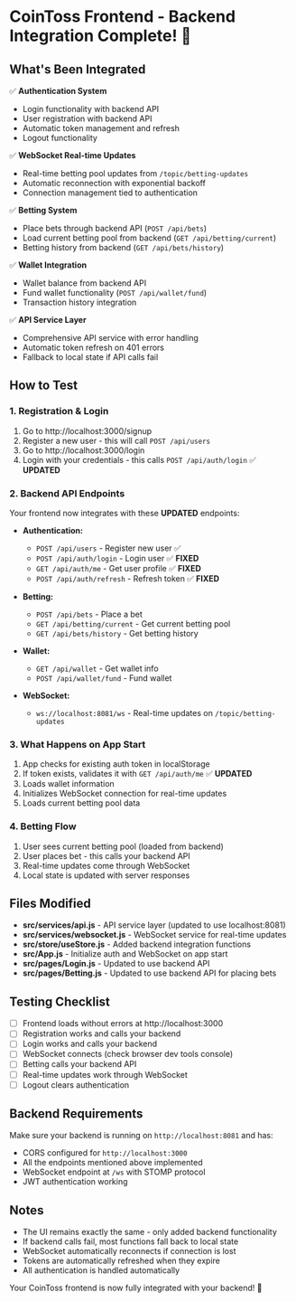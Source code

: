# CoinToss Frontend - Backend Integration Complete! 🎉

## What's Been Integrated

✅ **Authentication System**
- Login functionality with backend API
- User registration with backend API  
- Automatic token management and refresh
- Logout functionality

✅ **WebSocket Real-time Updates**
- Real-time betting pool updates from `/topic/betting-updates`
- Automatic reconnection with exponential backoff
- Connection management tied to authentication

✅ **Betting System**
- Place bets through backend API (`POST /api/bets`)
- Load current betting pool from backend (`GET /api/betting/current`)
- Betting history from backend (`GET /api/bets/history`)

✅ **Wallet Integration**  
- Wallet balance from backend API
- Fund wallet functionality (`POST /api/wallet/fund`)
- Transaction history integration

✅ **API Service Layer**
- Comprehensive API service with error handling
- Automatic token refresh on 401 errors
- Fallback to local state if API calls fail

## How to Test

### 1. **Registration & Login**
1. Go to http://localhost:3000/signup 
2. Register a new user - this will call `POST /api/users`
3. Go to http://localhost:3000/login
4. Login with your credentials - this calls `POST /api/auth/login` ✅ **UPDATED**

### 2. **Backend API Endpoints**
Your frontend now integrates with these **UPDATED** endpoints:

- **Authentication:**
  - `POST /api/users` - Register new user ✅
  - `POST /api/auth/login` - Login user ✅ **FIXED**
  - `GET /api/auth/me` - Get user profile ✅ **FIXED**
  - `POST /api/auth/refresh` - Refresh token ✅ **FIXED**

- **Betting:**
  - `POST /api/bets` - Place a bet
  - `GET /api/betting/current` - Get current betting pool
  - `GET /api/bets/history` - Get betting history

- **Wallet:**
  - `GET /api/wallet` - Get wallet info
  - `POST /api/wallet/fund` - Fund wallet

- **WebSocket:**
  - `ws://localhost:8081/ws` - Real-time updates on `/topic/betting-updates`

### 3. **What Happens on App Start**
1. App checks for existing auth token in localStorage
2. If token exists, validates it with `GET /api/auth/me` ✅ **UPDATED**
3. Loads wallet information
4. Initializes WebSocket connection for real-time updates
5. Loads current betting pool data

### 4. **Betting Flow**
1. User sees current betting pool (loaded from backend)
2. User places bet - this calls your backend API
3. Real-time updates come through WebSocket
4. Local state is updated with server responses

## Files Modified

- **src/services/api.js** - API service layer (updated to use localhost:8081)
- **src/services/websocket.js** - WebSocket service for real-time updates  
- **src/store/useStore.js** - Added backend integration functions
- **src/App.js** - Initialize auth and WebSocket on app start
- **src/pages/Login.js** - Updated to use backend API
- **src/pages/Betting.js** - Updated to use backend API for placing bets

## Testing Checklist

- [ ] Frontend loads without errors at http://localhost:3000
- [ ] Registration works and calls your backend
- [ ] Login works and calls your backend
- [ ] WebSocket connects (check browser dev tools console)
- [ ] Betting calls your backend API
- [ ] Real-time updates work through WebSocket
- [ ] Logout clears authentication

## Backend Requirements

Make sure your backend is running on `http://localhost:8081` and has:
- CORS configured for `http://localhost:3000`
- All the endpoints mentioned above implemented
- WebSocket endpoint at `/ws` with STOMP protocol
- JWT authentication working

## Notes

- The UI remains exactly the same - only added backend functionality
- If backend calls fail, most functions fall back to local state
- WebSocket automatically reconnects if connection is lost
- Tokens are automatically refreshed when they expire
- All authentication is handled automatically

Your CoinToss frontend is now fully integrated with your backend! 🚀